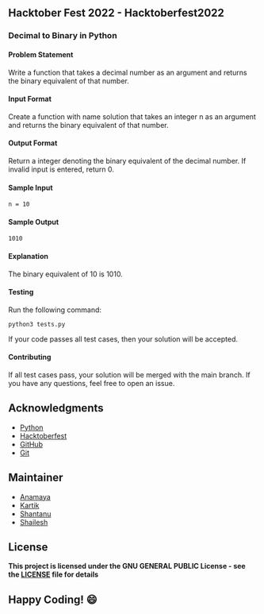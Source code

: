 ## Hacktober Fest 2022 - Hacktoberfest2022

### Decimal to Binary in Python

#### Problem Statement
Write a function that takes a decimal number as an argument and returns the binary equivalent of that number.

#### Input Format
Create a function with name solution that takes an integer n as an argument and returns the binary equivalent of that number.

#### Output Format
Return a integer denoting the binary equivalent of the decimal number. If invalid input is entered, return 0.

#### Sample Input
```
n = 10
```
#### Sample Output
```
1010
```
#### Explanation
The binary equivalent of 10 is 1010.

#### Testing
Run the following command:
```
python3 tests.py
```
If your code passes all test cases, then your solution will be accepted.

#### Contributing
If all test cases pass, your solution will be merged with the main branch. If you have any questions, feel free to open an issue.

## Acknowledgments
- [Python](https://www.python.org/)
- [Hacktoberfest](https://hacktoberfest.digitalocean.com/)
- [GitHub](https://github.com)
- [Git](https://git-scm.com/)

## Maintainer
- [Anamaya](https://www.linkedin.com/in/anamaya1729/)
- [Kartik](https://github.com/kartik007007)
- [Shantanu](https://github.com/neutralWire)
- [Shailesh](https://github.com/ShaileshKumar007)

## License
**This project is licensed under the GNU GENERAL PUBLIC License - see the [LICENSE](../../LICENSE) file for details**

## Happy Coding! :smile:
